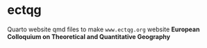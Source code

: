 # ectqg
Quarto website qmd files to make `www.ectqg.org` website
**European Colloquium on Theoretical and Quantitative Geography**
